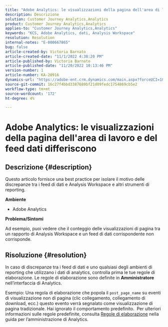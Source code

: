```yaml
---
title: "Adobe Analytics: le visualizzazioni della pagina dell'area di lavoro e del feed dati differiscono"
description: Descrizione
solution: Customer Journey Analytics,Analytics
product: Customer Journey Analytics,Analytics
applies-to: "Customer Journey Analytics,Analytics"
keywords: "KCS, Adobe Analytics, dati, Analysis Workspace"
resolution: Resolution
internal-notes: "E-000667865"
bug: false
article-created-by: Victoria Barnato
article-created-date: "11/1/2022 4:38:20 PM"
article-published-by: Victoria Barnato
article-published-date: "11/20/2022 10:13:46 PM"
version-number: 1
article-number: KA-20916
dynamics-url: "https://adobe-ent.crm.dynamics.com/main.aspx?forceUCI=1&pagetype=entityrecord&etn=knowledgearticle&id=16b31394-035a-ed11-9561-6045bd006a22"
source-git-commit: 16c27f4bbd3387689bf21d09fedc1754869cb5e2
workflow-type: tm+mt
source-wordcount: '172'
ht-degree: 4%

---
```


# Adobe Analytics: le visualizzazioni della pagina dell&#39;area di lavoro e del feed dati differiscono

## Descrizione {#description}


Questo articolo fornisce una best practice per isolare il motivo delle discrepanze tra i feed di dati e Analysis Workspace e altri strumenti di reporting.

<b>Ambiente</b>

- Adobe Analytics


<b>Problema/Sintomi</b>

Ad esempio, puoi vedere che il conteggio delle visualizzazioni di pagina tra un rapporto di Analysis Workspace e un feed di dati corrispondente non corrisponde.




## Risoluzione {#resolution}


In caso di discrepanze tra i feed di dati e uno qualsiasi degli ambienti di reporting che utilizzano i dati di analytics, controlla prima le tue regole di elaborazione. Le regole di elaborazione sono definite in <b>Amministratore</b> nell’interfaccia di Analytics.

Esempio: Una regola di elaborazione che popola il `post_page_name` su eventi di visualizzazione non di pagina (clic collegamento, collegamento di download, ecc.) questo evento verrà segnalato come visualizzazione di pagina tradizionale. Hai ignorato il comportamento predefinito.  Per ulteriori informazioni sulle regole predefinite, consulta [Regole di elaborazione](https://experienceleague.adobe.com/docs/analytics/admin/admin-tools/processing-rules/processing-rules-configuration/processing-rules-about.html?lang=en) nella guida per l’amministrazione di Analytics.
